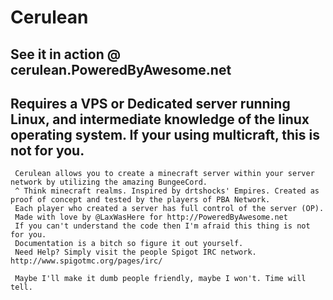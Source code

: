 
Cerulean
=======
See it in action @ cerulean.PoweredByAwesome.net
-
Requires a VPS or Dedicated server running Linux, and intermediate knowledge of the linux operating system. If your using multicraft, this is not for you.
------
     Cerulean allows you to create a minecraft server within your server network by utilizing the amazing BungeeCord.
     ^ Think minecraft realms. Inspired by drtshocks' Empires. Created as proof of concept and tested by the players of PBA Network.
     Each player who created a server has full control of the server (OP).
     Made with love by @LaxWasHere for http://PoweredByAwesome.net
     If you can't understand the code then I'm afraid this thing is not for you.
     Documentation is a bitch so figure it out yourself.
     Need Help? Simply visit the people Spigot IRC network. http://www.spigotmc.org/pages/irc/

     Maybe I'll make it dumb people friendly, maybe I won't. Time will tell.
